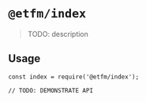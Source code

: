 # `@etfm/index`

> TODO: description

## Usage

```
const index = require('@etfm/index');

// TODO: DEMONSTRATE API
```
